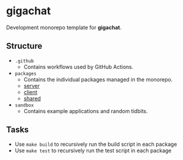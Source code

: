 # gigachat

Development monorepo template for **gigachat**.

## Structure

- `.github`
  - Contains workflows used by GitHub Actions.
- `packages`
  - Contains the individual packages managed in the monorepo.
  - [server](https://github.com/LankyMoose/gigachat/blob/main/packages/server)
  - [client](https://github.com/LankyMoose/gigachat/blob/main/packages/client)
  - [shared](https://github.com/LankyMoose/gigachat/blob/main/packages/shared)
- `sandbox`
  - Contains example applications and random tidbits.

## Tasks

- Use `make build` to recursively run the build script in each package
- Use `make test` to recursively run the test script in each package
